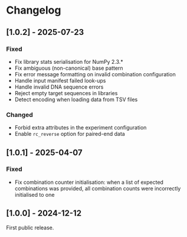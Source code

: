 # Changelog

## [1.0.2] - 2025-07-23

### Fixed

- Fix library stats serialisation for NumPy 2.3.*
- Fix ambiguous (non-canonical) base pattern
- Fix error message formatting on invalid combination configuration
- Handle input manifest failed look-ups
- Handle invalid DNA sequence errors
- Reject empty target sequences in libraries
- Detect encoding when loading data from TSV files

### Changed

- Forbid extra attributes in the experiment configuration
- Enable `rc_reverse` option for paired-end data

## [1.0.1] - 2025-04-07

### Fixed

- Fix combination counter initialisation: when a list of expected combinations was provided, all combination counts were incorrectly initialised to one

## [1.0.0] - 2024-12-12

First public release.

